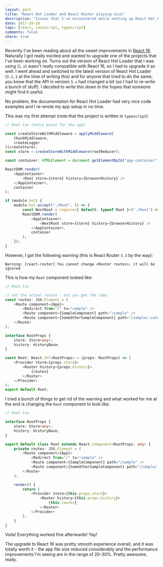 ```yaml
---
layout: post
title: "React Hot Loader and React Router playing nice"
description: "Issues that I've encountered while setting up React Hot Loader and React Router caused by an attempt to uprade to React 16"
date: 2017-10-20
tags: [react, javascript, typescript]
comments: false
share: true
---
```


Recently I've been reading about all the sweet improvements in [React 16](https://reactjs.org/blog/2017/09/26/react-v16.0.html). Naturally I got really excited and wanted to upgrade one of the projects that I've been working on. Turns out the version of React Hot Loader that I was using (`1.x`) wasn't really compatible with React 16, so I had to upgrade it as well. I went ahead and switched to the latest version of React Hot Loader (`3.1.1` at the time of writing this) and for anyone that tried to do the same, you know that the API in version `3.x` had changed a bit (so I had to re-write a bunch of stuff). I decided to write this down in the hopes that someone might find it useful.

No problem, the documentation for React Hot Loader had very nice code examples and I re-wrote my app setup in no time.

This was my first attempt (note that the project is written in `typescript`):

```typescript
// Boot.tsx (entry point for the app)

const createStoreWithMiddleware = applyMiddleware(
    thunkMiddleware,
    createLogger
)(createStore);
const store = createStoreWithMiddleware(rootReducer);

const container: HTMLElement = document.getElementById("app-container");

ReactDOM.render(
    <AppContainer>
        <Root store={store} history={browserHistory} />
    </AppContainer>,
    container
);

if (module.hot) {
    module.hot.accept("./Root", () => {
        const NextRoot = require<{ default: typeof Root }>("./Root").default;
        ReactDOM.render(
            <AppContainer>
                <NextRoot store={store} history={browserHistory} />
            </AppContainer>,
            container
        );
    });
}
```

However, I got the following warning (this is React Router `3.3` by the way):

`Warning: [react-router] You cannot change <Router routes>; it will be ignored`

This is how my `Root` component looked like:

```typescript
// Root.tsx

// not the actual routes - but you get the idea
const routes: JSX.Element = (
    <Route component={App}>
        <Redirect from="/" to="sample" />
        <Route component={SampleComponent} path="/sample" />
        <Route component={SomeOtherSampleComponent} path="/sample/:category" />
    </Route>
);

interface RootProps {
    store: Store<any>;
    history: HistoryBase;
}

const Root: React.SFC<RootProps> = (props: RootProps) => (
    <Provider store={props.store}>
        <Router history={props.history}>
            {routes}
        </Router>
    </Provider>
);
export default Root;
```

I tried a bunch of things to get rid of the warning and what worked for me at the end is changing the `Root` component to look like:

```typescript
// Root.tsx

interface RootProps {
    store: Store<any>;
    history: HistoryBase;
}

export default class Root extends React.Component<RootProps, any> {
    private routes: JSX.Element = (
        <Route component={App}>
            <Redirect from="/" to="sample" />
            <Route component={SampleComponent} path="/sample" />
            <Route component={SomeOtherSampleComponent} path="/sample/:category" />
        </Route>
    );

    render() {
        return (
            <Provider store={this.props.store}>
                <Router history={this.props.history}>
                    {this.routes}
                </Router>
            </Provider>
        );
    }
}
```

Voila! Everything worked fine afterwards! Yay!

The upgrade to React 16 was pretty smooth experience overall, and it was totally worth it - the app file size reduced considerably and the performance improvements I'm seeing are in the range of 20-30%. Pretty awesome, really.